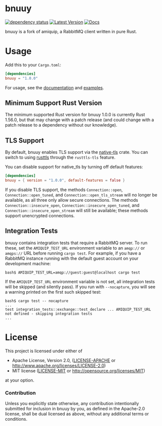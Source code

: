 # bnuuy

[![dependency status](https://deps.rs/repo/github/eievui5/bnuuy/status.svg)](https://deps.rs/repo/github/eievui5/bnuuy)
[![Latest Version](https://img.shields.io/crates/v/bnuuy.svg)](https://crates.io/crates/bnuuy)
[![Docs](https://docs.rs/bnuuy/badge.svg)](https://docs.rs/bnuuy)

bnuuy is a fork of amiquip, a RabbitMQ client written in pure Rust.

# Usage

Add this to your `Cargo.toml`:

```toml
[dependencies]
bnuuy = "1.0.0"
```

For usage, see the [documentation](https://docs.rs/bnuuy/) and
[examples](https://github.com/eievui5/bnuuy/tree/master/examples).

## Minimum Support Rust Version

The minimum supported Rust version for bnuuy 1.0.0 is currently Rust 1.56.0,
but that may change with a patch release (and could change with a patch release
to a dependency without our knowledge).

## TLS Support

By default, bnuuy enables TLS support via the
[native-tls](https://crates.io/crates/native-tls) crate. You can switch to using [rusttls](https://github.com/rustls/rustls) through the `rusttls-tls` feature.

You can disable support for native_tls by turning off default features:

```toml
[dependencies]
bnuuy = { version = "1.0.0", default-features = false }
```

If you disable TLS support, the methods `Connection::open`,
`Connection::open_tuned`, and `Connection::open_tls_stream` will no longer be
available, as all three only allow secure connections. The methods
`Connection::insecure_open`, `Connection::insecure_open_tuned`, and
`Connection::insecure_open_stream` will still be available; these methods
support unencrypted connections.

## Integration Tests

bnuuy contains integration tests that require a RabbitMQ server. To run these,
set the `AMIQUIP_TEST_URL` environment variable to an `amqp://` or `amqps://` URL
before running `cargo test`. For example, if you have a RabbitMQ instance running
with the default guest account on your development machine:

```
bash$ AMIQUIP_TEST_URL=amqp://guest:guest@localhost cargo test
```

If the `AMIQUIP_TEST_URL` environment variable is not set, all integration tests
will be skipped (and silently pass). If you run with `--nocapture`, you will see
a warning printed on the first such skipped test:

```
bash$ cargo test -- nocapture
...
test integration_tests::exchange::test_declare ... AMIQUIP_TEST_URL not defined - skipping integration tests
...
```

# License

This project is licensed under either of

 * Apache License, Version 2.0, ([LICENSE-APACHE](LICENSE-APACHE) or
   http://www.apache.org/licenses/LICENSE-2.0)
 * MIT license ([LICENSE-MIT](LICENSE-MIT) or
   http://opensource.org/licenses/MIT)

at your option.

### Contribution

Unless you explicitly state otherwise, any contribution intentionally submitted
for inclusion in bnuuy by you, as defined in the Apache-2.0 license, shall be
dual licensed as above, without any additional terms or conditions.
